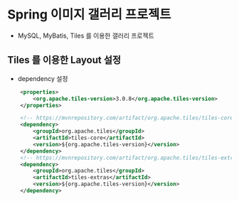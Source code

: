 # Spring 이미지 갤러리 프로젝트

- MySQL, MyBatis, Tiles 를 이용한 갤러리 프로젝트

## Tiles 를 이용한 Layout 설정

- dependency 설정

```xml
	<properties>
		<org.apache.tiles-version>3.0.8</org.apache.tiles-version>
	</properties>

	<!-- https://mvnrepository.com/artifact/org.apache.tiles/tiles-core -->
	<dependency>
	    <groupId>org.apache.tiles</groupId>
	    <artifactId>tiles-core</artifactId>
	    <version>${org.apache.tiles-version}</version>
	</dependency>
	<!-- https://mvnrepository.com/artifact/org.apache.tiles/tiles-extras -->
	<dependency>
	    <groupId>org.apache.tiles</groupId>
	    <artifactId>tiles-extras</artifactId>
	    <version>${org.apache.tiles-version}</version>
	</dependency>
```